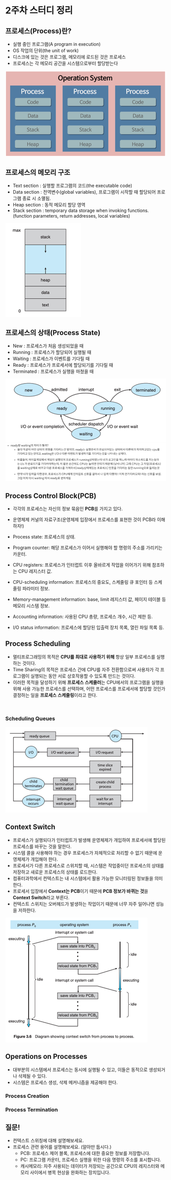 # 2주차 스터디 정리

## 프로세스(Process)란?
- 실행 중인 프로그램(A program in execution)
- OS 작업의 단위(the unit of work)
- 디스크에 있는 것은 프로그램, 메모리에 로드된 것은 프로세스
- 프로세스는 각 메모리 공간을 시스템으로부터 할당받는다
<img src="../img/os-week2-1.png"/>

## 프로세스의 메모리 구조
- Text section : 실행할 프로그램의 코드(the executable code)
- Data section : 전역변수(global variables), 프로그램이 시작할 때 할당되어 프로그램 종료 시 소멸됨.
- Heap section : 동적 메모리 할당 영역
- Stack section : temporary data storage when invoking functions. (function parameters, return addresses, local variables)
<img src="../img/os-week2-2.png"/>

## 프로세스의 상태(Process State)
- New : 프로세스가 처음 생성되었을 때
- Running : 프로세스가 할당되어 실행될 때
- Waiting : 프로세스가 이벤트를 기다릴 때
- Ready : 프로세스가 프로세서에 할당되기를 기다릴 때
- Terminated : 프로세스가 실행을 마쳤을 때
<img src="../img/os-week2-3.png"/>
<img src="../img/os-week2-4.png"/>

## Process Control Block(PCB)
- 각각의 프로세스는 자신의 정보 묶음인 **PCB**를 가지고 있다. 
- 운영체제 커널의 자료구조(운영체제 입장에서 프로세스를 표현한 것이 PCB라 이해하자!)

- Process state: 프로세스의 상태.
- Program counter: 해당 프로세스가 이어서 실행해야 할 명령의 주소를 가리키는 카운터.
- CPU registers: 프로세스가 인터럽트 이후 올바르게 작업을 이어가기 위해 참조하는 CPU 레지스터 값.
- CPU-scheduling information: 프로세스의 중요도, 스케줄링 큐 포인터 등 스케줄링 파라미터 정보.
- Memory-management information: base, limit 레지스터 값, 페이지 테이블 등 메모리 시스템 정보.
- Accounting information: 사용된 CPU 총량, 프로세스 개수, 시간 제한 등.
- I/O status information: 프로세스에 할당된 입출력 장치 목록, 열린 파일 목록 등.

## Process Scheduling
- 멀티프로그래밍의 목적은 **CPU를 최대로 사용하기 위해** 항상 일부 프로세스를 실행하는 것이다. 
- Time Sharing의 목적은 프로세스 간에 CPU를 자주 전환함으로써 사용자가 각 프로그램이 실행되는 동안 서로 상호작용할 수 있도록 만드는 것이다. 
- 이러한 목적을 달성하기 위해 **프로세스 스케줄러**는 CPU에서의 프로그램을 실행을 위해 사용 가능한 프로세스를 선택하며, 어떤 프로세스를 프로세서에 할당할 것인가 결정하는 일을 **프로세스 스케줄링**이라고 한다.
<br/>

### Scheduling Queues
<img src="../img/os-week2-5.png"/>

## Context Switch
- 프로세스가 실행되다가 인터럽트가 발생해 운영체제가 개입하여 프로세서에 할당된 프로세스를 바꾸는 것을 말한다. 
- 시스템 콜을 사용해야 하는 경우 프로세스가 자체적으로 처리할 수 없기 때문에 운영체제가 개입해야 한다. 
- 프로세서가 다른 프로세스로 스위치할 때, 시스템은 작업중이던 프로세스의 상태를 저장하고 새로운 프로세스의 상태를 로드한다. 
- 컴퓨터과학에서 컨텍스트는 내 시스템에서 활용 가능한 모니터링된 정보들을 의미한다. 
- 프로세서 입장에서 **Context는 PCB**이기 때문에 **PCB 정보가 바뀌는 것**을 **Context Switch**라고 부른다. 
- 컨텍스트 스위치는 오버헤드가 발생하는 작업이기 때문에 너무 자주 일어나면 성능을 저하한다.
<img src="../img/os-week2-6.png"/>

## Operations on Processes
- 대부분의 시스템에서 프로세스는 동시에 실행될 수 있고, 이들은 동적으로 생성되거나 삭제될 수 있다. 
- 시스템은 프로세스 생성, 삭제 메커니즘을 제공해야 한다.

### Process Creation

### Process Termination 


## 질문!
- 컨텍스트 스위칭에 대해 설명해보세요.
- 프로세스 관련 용어를 설명해보세요. (알아만 둡시다.)
  - PCB: 프로세스 제어 블록, 프로세스에 대한 중요한 정보를 저장합니다.
  - PC: 프로그램 카운터, 프로세스 실행을 위한 다음 명령의 주소를 표시합니다.
  - 캐시메모리: 자주 사용되는 데이터가 저장되는 공간으로 CPU의 레지스터와 메모리 사이에서 병목 현상을 완화하는 장치입니다.



